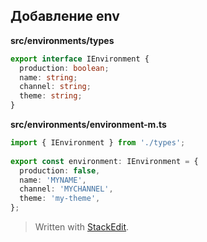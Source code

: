 
## Добавление env
**src/environments/types**
```ts
export interface IEnvironment {  
  production: boolean;  
  name: string;  
  channel: string;  
  theme: string;  
}
```
**src/environments/environment-m.ts**
```ts
import { IEnvironment } from './types';  
  
export const environment: IEnvironment = {  
  production: false,  
  name: 'MYNAME',  
  channel: 'MYCHANNEL',  
  theme: 'my-theme', 
};
```

> Written with [StackEdit](https://stackedit.io/).
<!--stackedit_data:
eyJoaXN0b3J5IjpbMTMxMDU1NzQ3OF19
-->